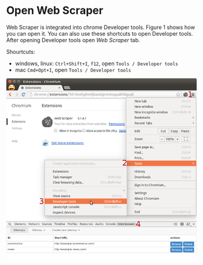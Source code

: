 # Open Web Scraper

Web Scraper is integrated into chrome Developer tools. Figure 1 shows how you
can open it. You can also use these shortcuts to open Developer tools. After
opening Developer tools open *Web Scraper* tab.

Shourtcuts:

 * windows, linux: `Ctrl+Shift+I`, `f12`, open `Tools / Developer tools`
 * mac `Cmd+Opt+I`, open `Tools / Developer tools`

![Fig. 1: Open Web Scraper][open-web-scraper]

 [open-web-scraper]: images/open-web-scraper/open-web-scraper.png?raw=true
